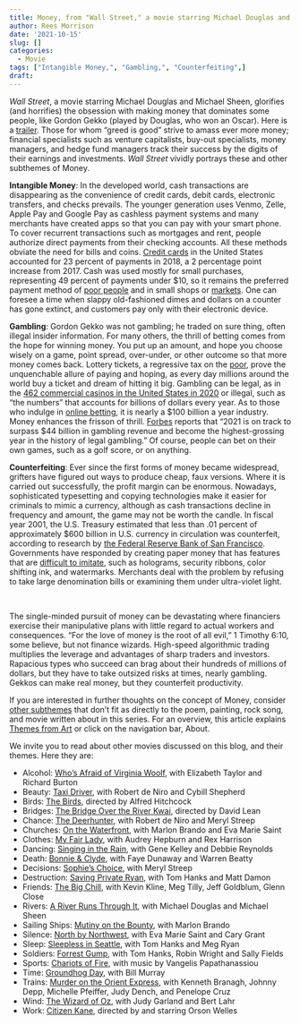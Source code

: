 ```yaml
---
title: Money, from "Wall Street," a movie starring Michael Douglas and Michael Sheen
author: Rees Morrison
date: '2021-10-15'
slug: []
categories:
  - Movie
tags: ["Intangible Money,", "Gambling,", "Counterfeiting",]
draft: 
---
```


*Wall Street*, a movie starring Michael Douglas and Michael Sheen, glorifies (and horrifies) the obsession with making money that dominates some people, like Gordon Gekko (played by Douglas, who won an Oscar).  Here is a [trailer](https://www.youtube.com/watch?v=oDD1tW59Mjg).   Those for whom “greed is good” strive to amass ever more money; financial specialists such as venture capitalists, buy-out specialists, money managers, and hedge fund managers track their success by the digits of their earnings and investments.  *Wall Street* vividly portrays these and other subthemes of Money.

<!--more-->

**Intangible Money**:  In the developed world, cash transactions are disappearing as the convenience of credit cards, debit cards, electronic transfers, and checks prevails.  The younger generation uses Venmo, Zelle, Apple Pay and Google Pay as cashless payment systems and many merchants have created apps so that you can pay with your smart phone.  To cover recurrent transactions such as mortgages and rent, people authorize direct payments from their checking accounts.  All these methods obviate the need for bills and coins. [Credit cards](https://www.frbsf.org/cash/publications/fed-notes/2019/june/2019-findings-from-the-diary-of-consumer-payment-choice/) in the United States accounted for 23 percent of payments in 2018, a 2 percentage point increase from 2017. Cash was used mostly for small purchases, representing 49 percent of payments under $10, so it remains the preferred payment method of [poor people](poor) and in small shops or [markets](pork).  One can foresee a time when slappy old-fashioned dimes and dollars on a counter has gone extinct, and customers pay only with their electronic device.  

**Gambling**:  Gordon Gekko was not gambling; he traded on sure thing, often illegal insider information.  For many others, the thrill of betting comes from the hope for winning money.  You put up an amount, and hope you choose wisely on a game, point spread, over-under, or other outcome so that more money comes back.  Lottery tickets, a regressive tax on the [poor](money), prove the unquenchable allure of paying and hoping, as every day millions around the world buy a ticket and dream of hitting it big.  Gambling can be legal, as in the [462 commercial casinos in the United States in 2020]( https://www.statista.com/statistics/187972/number-of-us-commercial-casinos-since-2005/) or illegal, such as “the numbers” that accounts for billions of dollars every year.   As to those who indulge in [online betting]( https://dailygazette.com/online-gambling-in-the-united-states-in-2021/), it is nearly a $100 billion a year industry.  Money enhances the frisson of thrill.  [Forbes](https://www.forbes.com/sites/willyakowicz/2021/08/10/us-gambling-revenue-to--break-44-billion-record-in-2021/?sh=2dd0ddd4677b) reports that “2021 is on track to surpass $44 billion in gambling revenue and become the highest-grossing year in the history of legal gambling.”  Of course, people can bet on their own games, such as a golf score, or on anything.  

**Counterfeiting**:  Ever since the first forms of money became widespread, grifters have figured out ways to produce cheap, faux versions.  Where it is carried out successfully, the profit margin can be enormous.  Nowadays, sophisticated typesetting and copying technologies make it easier for criminals to mimic a currency, although as cash transactions decline in frequency and amount, the game may not be worth the candle.  In fiscal year 2001, the U.S. Treasury estimated that less than .01 percent of approximately $600 billion in U.S. currency in circulation was counterfeit, according to research by [the Federal Reserve Bank of San Francisco](https://www.frbsf.org/education/publications/doctor-econ/2004/april/money-supply-currency-counterfeit/).  Governments have responded by creating paper money that has features that are [difficult to imitate](https://carnation-inc.com/blogs/money-handling-blog/100-bill-security-features), such as holograms, security ribbons, color shifting ink, and watermarks.   Merchants deal with the problem by refusing to take large denomination bills or examining them under ultra-violet light.  

&nbsp;

The single-minded pursuit of money can be devastating where financiers exercise their manipulative plans with little regard to actual workers and consequences.  “For the love of money is the root of all evil,” 1 Timothy 6:10, some believe, but not finance wizards.  High-speed algorithmic trading multiplies the leverage and advantages of sharp traders and investors.  Rapacious types who succeed can brag about their hundreds of millions of dollars, but they have to take outsized risks at times, nearly gambling.  Gekkos can make real money, but they counterfeit productivity.  


If you are interested in further thoughts on the concept of Money, consider [other subthemes]() that don’t fit as directly to the poem, painting, rock song, and movie written about in this series.  For an overview, this article explains [Themes from Art](http://bit.ly/3sRXopI) or click on the navigation bar, About.

We invite you to read about other movies discussed on this blog, and their themes.  Here they are: 

* Alcohol: [Who’s Afraid of Virginia Woolf](https://themesfromart.com/post/2021-02-03-alcohol-woolf-nichols/alcoholwoolfnichols/), with Elizabeth Taylor and Richard Burton
* Beauty: [Taxi Driver](https://themesfromart.com/post/2021-04-21-beauty-taxi-driver-a-movie-with-robert-de-niro-and-cybill-shepherd/beautytaxi/), with Robert de Niro and Cybill Shepherd
* Birds: [The Birds](https://themesfromart.com/post/2021-06-07-birds-the-birds-a-movie-directed-by-alfred-hitchcock/birdsthebirds/), directed by Alfred Hitchcock
* Bridges: [The Bridge Over the River Kwai](https://themesfromart.com/post/2021-07-26-bridges-from-bridge-over-troubled-waters-a-song-by-simon-garfunkel/bridgestroubled/), directed by David Lean
* Chance: [The Deerhunter](https://themesfromart.com/post/2021-03-14-chancewinner/chancewinner/), with Robert de Niro and Meryl Streep
* Churches: [On the Waterfront](https://themesfromart.com/post/2021-05-21-churches-from-on-the-waterfront-a-movie-with-marlon-brando/churcheswaterfront/), with Marlon Brando and Eva Marie Saint
* Clothes: [My Fair Lady](https://themesfromart.com/post/2021-08-30-clothes-from-my-fair-lady-a-movie-starring-audrey-hepburn/clothesfair/), with Audrey Hepburn and Rex Harrison
* Dancing: [Singing in the Rain](https://themesfromart.com/post/2021-09-10-dancing-from-singin-in-the-rain-a-movie-starring-gene-kelley-and-debbie-reynolds/dancingrain/), with Gene Kelley and Debbie Reynolds
* Death: [Bonnie & Clyde](https://themesfromart.com/post/2021-05-03-death-from-bonnie-clyde-a-movie-starring-warren-beatty-and-faye-dunaway/deathbonnie/), with Faye Dunaway and Warren Beatty
* Decisions: [Sophie’s Choice](https://themesfromart.com/post/2021-02-08-decisions-sophie-s-choice-with-meryl-streep/decisionssophies/), with Meryl Streep
* Destruction: [Saving Private Ryan](https://themesfromart.com/post/2021-02-18-destruction-saving-private-ryan-a-movie-by-steven-spielberg/destructionsaving/), with Tom Hanks and Matt Damon
* Friends: [The Big Chill](https://themesfromart.com/post/2021-06-20-friends-the-big-chill-a-movied-directed-by-lawrence-kasdan/friendschill/), with Kevin Kline, Meg Tilly, Jeff Goldblum, Glenn Close
* Rivers: [A River Runs Through It](https://themesfromart.com/post/2021-10-02-rivers-from-a-river-runs-through-it-a-movie-by-robert-redford-starring-brad-pitt/riversruns/), with Michael Douglas and Michael Sheen
* Sailing Ships: [Mutiny on the Bounty](https://themesfromart.com/post/2021-06-26-sailing-ships-mutiny-on-the-bounty-a-movie-with/sailingshipsmutiny/), with Marlon Brando
* Silence: [North by Northwest](https://themesfromart.com/post/silencenorthwest/), with Eva Marie Saint and Cary Grant
* Sleep: [Sleepless in Seattle](https://themesfromart.com/post/2021-09-22-sleep-from-sleepless-in-seattle-a-movie-starring-tom-hanks-and-meg-ryan/sleepsleepless/), with Tom Hanks and Meg Ryan
* Soldiers: [Forrest Gump](https://themesfromart.com/post/2021-08-02-soldiers-from-forrest-gump-a-movie-starring-tom-hanks/soldiersgump/), with Tom Hanks, Robin Wright and Sally Fields
* Sports: [Chariots of Fire](https://themesfromart.com/post/2021-07-12-sports-from-chariots-of-fire-a-movie-about-the-1924-olypics/sportschariots/), with music by Vangelis Papathanassiou
* Time: [Groundhog Day](https://themesfromart.com/post/2021-03-08-time-from-groundhog-day-starring-bill-murray/timegroundhog/), with Bill Murray
* Trains: [Murder on the Orient Express](https://themesfromart.com/post/2021-05-10-trains-from-murder-on-the-orient-express-a-movie-directed-by-sidney-lumet/trainsorient/), with Kenneth Branagh, Johnny Depp, Michelle Pfeiffer, Judy Dench, and Penelope Cruz
* Wind: [The Wizard of Oz](https://themesfromart.com/post/2021-08-12-wind-from-the-wizard-of-oz-a-movie-with-judy-garland/windoz/), with Judy Garland and Bert Lahr 
* Work: [Citizen Kane](https://themesfromart.com/post/2021-02-26-workkane/workkane/), directed by and starring Orson Welles
